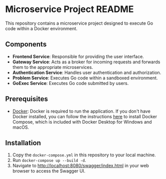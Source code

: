 # Microservice Project README

This repository contains a microservice project designed to execute Go code within a Docker environment.

## Components

- **Frontend Service**: Responsible for providing the user interface.
- **Gateway Service**: Acts as a broker for incoming requests and forwards them to the appropriate microservices.
- **Authentication Service**: Handles user authentication and authorization.
- **Problem Service**: Executes Go code within a sandboxed environment.
- **GoExec Service**: Executes Go code submitted by users.

## Prerequisites

- [Docker](https://docs.docker.com/compose/install/): Docker is required to run the application. If you don't have Docker installed, you can follow the instructions [here](https://docs.docker.com/compose/install/) to install Docker Compose, which is included with Docker Desktop for Windows and macOS.

## Installation

1. Copy the `docker-compose.yml` in this repository to your local machine.
2. Run `docker-compose up --build -d`.
3. Navigate to [http://localhost:8080/swagger/index.html](http://localhost:8080/swagger/index.html) in your web browser to access the Swagger UI.





